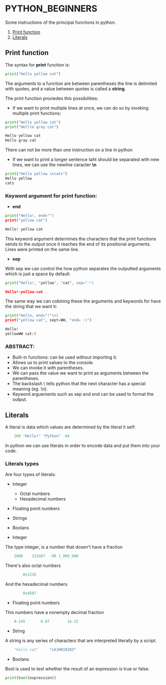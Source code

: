 # PYTHON_BEGINNERS
Some instructions of the principal functions in python.

1. [Print function](#Print-function)
2. [Literals](#Literals)




## Print function 

The syntax for **print** function is:		

```python
print("Hello yellow cat")
```  

The arguments to a function are between parentheses the line is delimited with quotes, and a value between quotes is called a **string**.

The print function proviedes this possibilities:

- If we want to print multiple lines at once, we can do so by invoking multiple print functions:
```python
print("Hello yellow cat")
print("Helllo gray cat")

Hello yellow cat
Hello gray cat 
```
There can not be more than one instruction on a line in python 

- If we want to print a longer sentence taht should be separated with new lines, we can use the newline caracter **\n**
```python
print("Hello yellow \ncats")
Hello yellow 
cats 
```
###  Keyword argument for print function:

- **end** 
```python	
print("Hello!, end="")
print("yellow cat")

Hello! yellow cat 
```
This keyword argument determines the characters that the print functions sends to the output once it reaches the end of its positional arguments. Lines were printed
on the same line. 

- **sep** 

With sep we can control the how python separates the outputted arguments which is just a space by default. 
```python
print("Hello!, "yellow", "cat", sep="-")

Hello!-yellow-cat 
```
The same way we can cobining these the arguments and keywords for have the string that we want it:
```python
print("Hello, end="!"\n)
print("yellow cat", sept=WW, "end= :)")

Hello! 
yellowWW cat:) 
```
### ABSTRACT:
- Built-in functions: can be used without importing it.
- Allows us to print values to the console.
- We can invoke it with parentheses. 
- We can pass the value we want to print as arguments between the parentheses. 
- The backslash \ tells python that the next character has a special meaning (eg. \n).
- Keyword arguements such as sep and end can be used to format the output.

## Literals

A literal is data which values are determined by the literal it self:

```python
	200 "Hello!" "Python" -84
```

In python we can use literals in order to encode data and put them into your code. 

### Literals types

Are four types of literals:

- Integer
	- Octal numbers
	- Hexadecimal numbers
- Floating point numbers
- Strings
- Boolans 

- Integer 

The type integer, is a number that dosen't have a fraction

```python
	2000	125487	-90	1_000_000
```
There's also octal numbers

```python
 		0o1235
``` 
And the hexadecimal numbers 

```python 
		0x4587
```
- Floating point numbers 

This numbers have a nonempty decimal fraction 

```python 
	0.145		0.87		1e-22
```
- String

 A string is any series of characters that are interpreted literally by a script. 

```python
	"hello cat"  	"LKJH019283" 						
```
- Boolans

Bool is used to test whether the result of an expression is true or false.

```python
print(bool(expression))
```

